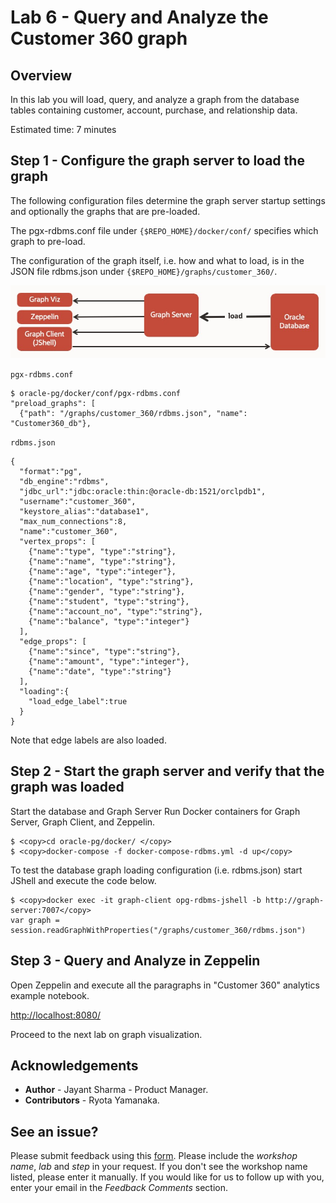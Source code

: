 # Lab 6 - Query and Analyze the Customer 360 graph

## Overview
In this lab you will load, query, and analyze a graph from the database tables containing customer, account, purchase, and relationship data. 

Estimated time: 7 minutes

## Step 1 - Configure the graph server to load the graph

The following configuration files determine the graph server startup settings and optionally the graphs that are pre-loaded. 

The pgx-rdbms.conf file under `{$REPO_HOME}/docker/conf/` specifies which graph to pre-load.

The configuration of the graph itself, i.e. how and what to load, is in the JSON file rdbms.json under `{$REPO_HOME}/graphs/customer_360/`.

![](images/load_conf.jpg)

`pgx-rdbms.conf`

```
$ oracle-pg/docker/conf/pgx-rdbms.conf
"preload_graphs": [
  {"path": "/graphs/customer_360/rdbms.json", "name": "Customer360_db"},
```

`rdbms.json`

```
{
  "format":"pg",
  "db_engine":"rdbms",
  "jdbc_url":"jdbc:oracle:thin:@oracle-db:1521/orclpdb1",
  "username":"customer_360",
  "keystore_alias":"database1",
  "max_num_connections":8,
  "name":"customer_360",
  "vertex_props": [
    {"name":"type", "type":"string"},
    {"name":"name", "type":"string"},
    {"name":"age", "type":"integer"},
    {"name":"location", "type":"string"},
    {"name":"gender", "type":"string"},
    {"name":"student", "type":"string"},
    {"name":"account_no", "type":"string"},
    {"name":"balance", "type":"integer"}
  ],
  "edge_props": [
    {"name":"since", "type":"string"},
    {"name":"amount", "type":"integer"},
    {"name":"date", "type":"string"}
  ],
  "loading":{
    "load_edge_label":true
  }
}
```

Note that edge labels are also loaded.

## Step 2 - Start the graph server and verify that the graph was loaded

Start the database and Graph Server
Run Docker containers for Graph Server, Graph Client, and Zeppelin.

    $ <copy>cd oracle-pg/docker/ </copy>
    $ <copy>docker-compose -f docker-compose-rdbms.yml -d up</copy>


To test the database graph loading configuration (i.e. rdbms.json) start JShell and execute the code below.

```
$ <copy>docker exec -it graph-client opg-rdbms-jshell -b http://graph-server:7007</copy>
var graph = session.readGraphWithProperties("/graphs/customer_360/rdbms.json")
```

## Step 3 - Query and Analyze in Zeppelin

Open Zeppelin and execute all the paragraphs in "Customer 360" analytics example notebook.

[http://localhost:8080/](http://localhost:8080/)


Proceed to the next lab on graph visualization.

## Acknowledgements ##

- **Author** -  Jayant Sharma - Product Manager.
- **Contributors** - Ryota Yamanaka.

## See an issue?
Please submit feedback using this [form](https://apexapps.oracle.com/pls/apex/f?p=133:1:::::P1_FEEDBACK:1). Please include the *workshop name*, *lab* and *step* in your request.  If you don't see the workshop name listed, please enter it manually. If you would like for us to follow up with you, enter your email in the *Feedback Comments* section.


